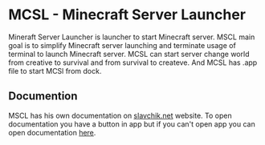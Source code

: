 # MCSL - Minecraft Server Launcher
Mineraft Server Launcher is launcher to start Minecraft server. MSCL main goal is to simplify Minecraft server launching and terminate usage of terminal to launch Minecraft server. MCSL can start server change world from creative to survival and from survival to createve. And MCSL has .app file to start MCSl from dock.
## Documention
MSCL has his own documentation on [slavchik.net](https://slavchik.net) website. To open documentation you have a button in app but if you can't open app you can open documentation [here](https://slavchik.net/all/minecraft/mcsl).